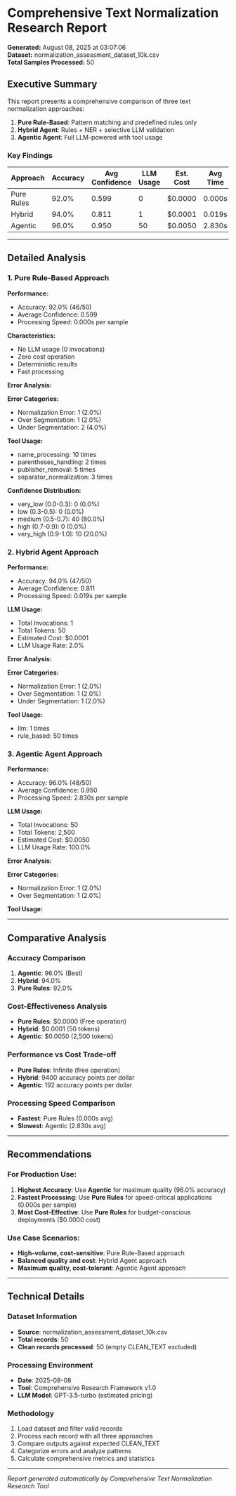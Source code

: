 # Comprehensive Text Normalization Research Report

**Generated:** August 08, 2025 at 03:07:06  
**Dataset:** normalization_assessment_dataset_10k.csv  
**Total Samples Processed:** 50  

## Executive Summary

This report presents a comprehensive comparison of three text normalization approaches:

1. **Pure Rule-Based**: Pattern matching and predefined rules only
2. **Hybrid Agent**: Rules + NER + selective LLM validation  
3. **Agentic Agent**: Full LLM-powered with tool usage

### Key Findings

| Approach | Accuracy | Avg Confidence | LLM Usage | Est. Cost | Avg Time |
|----------|----------|----------------|-----------|-----------|----------|
| Pure Rules | 92.0% | 0.599 | 0 | $0.0000 | 0.000s |
| Hybrid | 94.0% | 0.811 | 1 | $0.0001 | 0.019s |
| Agentic | 96.0% | 0.950 | 50 | $0.0050 | 2.830s |

---

## Detailed Analysis

### 1. Pure Rule-Based Approach

**Performance:**
- Accuracy: 92.0% (46/50)
- Average Confidence: 0.599
- Processing Speed: 0.000s per sample

**Characteristics:**
- No LLM usage (0 invocations)
- Zero cost operation
- Deterministic results
- Fast processing

**Error Analysis:**

**Error Categories:**
- Normalization Error: 1 (2.0%)
- Over Segmentation: 1 (2.0%)
- Under Segmentation: 2 (4.0%)


**Tool Usage:**
- name_processing: 10 times
- parentheses_handling: 2 times
- publisher_removal: 5 times
- separator_normalization: 3 times


**Confidence Distribution:**
- very_low (0.0-0.3): 0 (0.0%)
- low (0.3-0.5): 0 (0.0%)
- medium (0.5-0.7): 40 (80.0%)
- high (0.7-0.9): 0 (0.0%)
- very_high (0.9-1.0): 10 (20.0%)


### 2. Hybrid Agent Approach

**Performance:**
- Accuracy: 94.0% (47/50)
- Average Confidence: 0.811
- Processing Speed: 0.019s per sample

**LLM Usage:**
- Total Invocations: 1
- Total Tokens: 50
- Estimated Cost: $0.0001
- LLM Usage Rate: 2.0%

**Error Analysis:**

**Error Categories:**
- Normalization Error: 1 (2.0%)
- Over Segmentation: 1 (2.0%)
- Under Segmentation: 1 (2.0%)


**Tool Usage:**
- llm: 1 times
- rule_based: 50 times


### 3. Agentic Agent Approach

**Performance:**
- Accuracy: 96.0% (48/50)
- Average Confidence: 0.950
- Processing Speed: 2.830s per sample

**LLM Usage:**
- Total Invocations: 50
- Total Tokens: 2,500
- Estimated Cost: $0.0050
- LLM Usage Rate: 100.0%

**Error Analysis:**

**Error Categories:**
- Normalization Error: 1 (2.0%)
- Over Segmentation: 1 (2.0%)


**Tool Usage:**


---

## Comparative Analysis

### Accuracy Comparison
1. **Agentic**: 96.0% (Best)
2. **Hybrid**: 94.0%
3. **Pure Rules**: 92.0%

### Cost-Effectiveness Analysis
- **Pure Rules**: $0.0000 (Free operation)
- **Hybrid**: $0.0001 (50 tokens)
- **Agentic**: $0.0050 (2,500 tokens)

### Performance vs Cost Trade-off
- **Pure Rules**: Infinite (free operation)
- **Hybrid**: 9400 accuracy points per dollar
- **Agentic**: 192 accuracy points per dollar


### Processing Speed Comparison
- **Fastest**: Pure Rules (0.000s avg)
- **Slowest**: Agentic (2.830s avg)

---

## Recommendations

### For Production Use:

1. **Highest Accuracy**: Use **Agentic** for maximum quality (96.0% accuracy)
2. **Fastest Processing**: Use **Pure Rules** for speed-critical applications (0.000s per sample)
3. **Most Cost-Effective**: Use **Pure Rules** for budget-conscious deployments ($0.0000 cost)

### Use Case Scenarios:
- **High-volume, cost-sensitive**: Pure Rule-Based approach
- **Balanced quality and cost**: Hybrid Agent approach  
- **Maximum quality, cost-tolerant**: Agentic Agent approach

---

## Technical Details

### Dataset Information
- **Source**: normalization_assessment_dataset_10k.csv
- **Total records**: 50
- **Clean records processed**: 50 (empty CLEAN_TEXT excluded)

### Processing Environment
- **Date**: 2025-08-08
- **Tool**: Comprehensive Research Framework v1.0
- **LLM Model**: GPT-3.5-turbo (estimated pricing)

### Methodology
1. Load dataset and filter valid records
2. Process each record with all three approaches
3. Compare outputs against expected CLEAN_TEXT
4. Categorize errors and analyze patterns
5. Calculate comprehensive metrics and statistics

---

*Report generated automatically by Comprehensive Text Normalization Research Tool*
